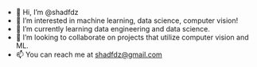 - 👋 Hi, I’m @shadfdz
- 👀 I’m interested in machine learning, data science, computer vision!
- 🌱 I’m currently learning data engineering and data science.
- 💞️ I’m looking to collaborate on projects that utilize computer vision and ML.
- 📫 You can reach me at shadfdz@gmail.com

<!---
shadfdz/shadfdz is a ✨ special ✨ repository because its `README.md` (this file) appears on your GitHub profile.
You can click the Preview link to take a look at your changes.
--->
